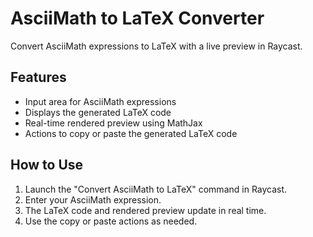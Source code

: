 # AsciiMath to LaTeX Converter

Convert AsciiMath expressions to LaTeX with a live preview in Raycast.

## Features

- Input area for AsciiMath expressions
- Displays the generated LaTeX code
- Real-time rendered preview using MathJax
- Actions to copy or paste the generated LaTeX code

## How to Use

1. Launch the "Convert AsciiMath to LaTeX" command in Raycast.
2. Enter your AsciiMath expression.
3. The LaTeX code and rendered preview update in real time.
4. Use the copy or paste actions as needed.
